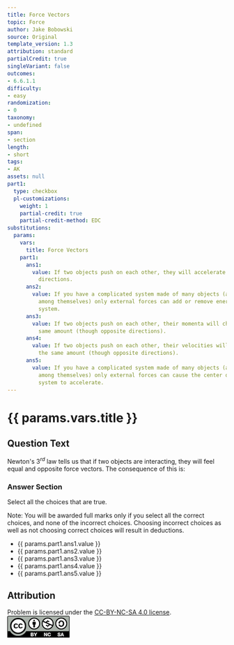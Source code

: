 ```yaml
---
title: Force Vectors
topic: Force
author: Jake Bobowski
source: Original
template_version: 1.3
attribution: standard
partialCredit: true
singleVariant: false
outcomes:
- 6.6.1.1
difficulty:
- easy
randomization:
- 0
taxonomy:
- undefined
span:
- section
length:
- short
tags:
- AK
assets: null
part1:
  type: checkbox
  pl-customizations:
    weight: 1
    partial-credit: true
    partial-credit-method: EDC
substitutions:
  params:
    vars:
      title: Force Vectors
    part1:
      ans1:
        value: If two objects push on each other, they will accelerate in opposite
          directions.
      ans2:
        value: If you have a complicated system made of many objects (all interacting
          among themselves) only external forces can add or remove energy from the
          system.
      ans3:
        value: If two objects push on each other, their momenta will change by the
          same amount (though opposite directions).
      ans4:
        value: If two objects push on each other, their velocities will change by
          the same amount (though opposite directions).
      ans5:
        value: If you have a complicated system made of many objects (all interacting
          among themselves) only external forces can cause the center of mass of the
          system to accelerate.
---
```

# {{ params.vars.title }}

## Question Text

Newton's $3^{rd}$ law tells us that if two objects are interacting, they will feel equal and opposite force vectors.
The consequence of this is:

### Answer Section

Select all the choices that are true.

Note: You will be awarded full marks only if you select all the correct choices, and none of the incorrect choices. Choosing incorrect choices as well as not choosing correct choices will result in deductions.

- {{ params.part1.ans1.value }}
- {{ params.part1.ans2.value }}
- {{ params.part1.ans3.value }}
- {{ params.part1.ans4.value }}
- {{ params.part1.ans5.value }}

## Attribution

Problem is licensed under the [CC-BY-NC-SA 4.0 license](https://creativecommons.org/licenses/by-nc-sa/4.0/).<br> ![The Creative Commons 4.0 license requiring attribution-BY, non-commercial-NC, and share-alike-SA license.](https://raw.githubusercontent.com/firasm/bits/master/by-nc-sa.png)